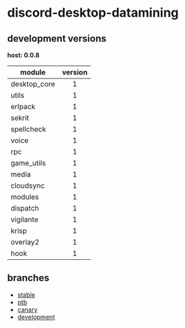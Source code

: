 # discord-desktop-datamining

## development versions

**host: 0.0.8**

| module | version |
| ------ | :-----: |
| desktop_core | 1 |
| utils | 1 |
| erlpack | 1 |
| sekrit | 1 |
| spellcheck | 1 |
| voice | 1 |
| rpc | 1 |
| game_utils | 1 |
| media | 1 |
| cloudsync | 1 |
| modules | 1 |
| dispatch | 1 |
| vigilante | 1 |
| krisp | 1 |
| overlay2 | 1 |
| hook | 1 |

## branches

- [stable](https://github.com/OpenAsar/discord-desktop-datamining/tree/stable)
- [ptb](https://github.com/OpenAsar/discord-desktop-datamining/tree/ptb)
- [canary](https://github.com/OpenAsar/discord-desktop-datamining/tree/canary)
- [development](https://github.com/OpenAsar/discord-desktop-datamining/tree/development)